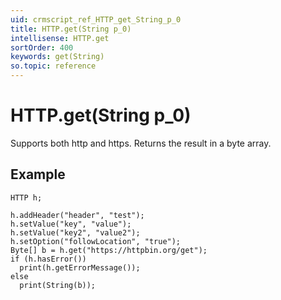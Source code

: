 ```yaml
---
uid: crmscript_ref_HTTP_get_String_p_0
title: HTTP.get(String p_0)
intellisense: HTTP.get
sortOrder: 400
keywords: get(String)
so.topic: reference
---
```


# HTTP.get(String p_0)

Supports both http and https. Returns the result in a byte array.

## Example

    HTTP h;
    
    h.addHeader("header", "test");
    h.setValue("key", "value");
    h.setValue("key2", "value2");
    h.setOption("followLocation", "true");
    Byte[] b = h.get("https://httpbin.org/get");
    if (h.hasError())
      print(h.getErrorMessage());
    else
      print(String(b));
